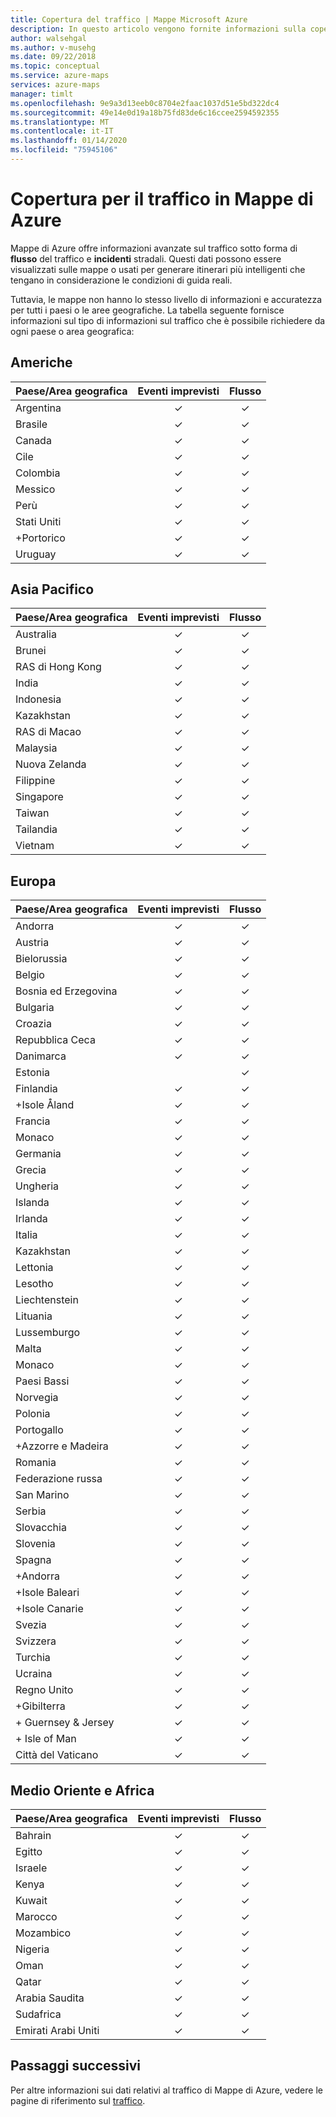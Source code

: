 ```yaml
---
title: Copertura del traffico | Mappe Microsoft Azure
description: In questo articolo vengono fornite informazioni sulla copertura del traffico in Microsoft Azure maps.
author: walsehgal
ms.author: v-musehg
ms.date: 09/22/2018
ms.topic: conceptual
ms.service: azure-maps
services: azure-maps
manager: timlt
ms.openlocfilehash: 9e9a3d13eeb0c8704e2faac1037d51e5bd322dc4
ms.sourcegitcommit: 49e14e0d19a18b75fd83de6c16ccee2594592355
ms.translationtype: MT
ms.contentlocale: it-IT
ms.lasthandoff: 01/14/2020
ms.locfileid: "75945106"
---
```

# <a name="azure-maps-traffic-coverage"></a>Copertura per il traffico in Mappe di Azure

Mappe di Azure offre informazioni avanzate sul traffico sotto forma di **flusso** del traffico e **incidenti** stradali. Questi dati possono essere visualizzati sulle mappe o usati per generare itinerari più intelligenti che tengano in considerazione le condizioni di guida reali.

Tuttavia, le mappe non hanno lo stesso livello di informazioni e accuratezza per tutti i paesi o le aree geografiche. La tabella seguente fornisce informazioni sul tipo di informazioni sul traffico che è possibile richiedere da ogni paese o area geografica: 

## <a name="americas"></a>Americhe

|Paese/Area geografica  |Eventi imprevisti  |Flusso  |
|---------|:---------:|:---------:|
|Argentina      |✓         |✓         |
|Brasile     |✓         |✓         |
|Canada     |✓         |✓         |
|Cile     |✓         |✓         |
|Colombia      |✓         |✓         |
|Messico     |✓         |✓         |
|Perù       |✓         |✓         | 
|Stati Uniti     |✓         |✓        |
|+Portorico     |✓         |✓         |
|Uruguay |✓         |✓         |


## <a name="asia-pacific"></a>Asia Pacifico

|Paese/Area geografica   |Eventi imprevisti  |Flusso  |
|---------|:---------:|:---------:|
|Australia     |✓         |✓        |
|Brunei   |✓         |✓        |
|RAS di Hong Kong     |✓         |✓         |
|India   |✓         |✓         |
|Indonesia     |✓         |✓         |
|Kazakhstan    |✓         |✓         |
|RAS di Macao     |✓         |✓         |
|Malaysia     |✓         |✓         |
|Nuova Zelanda     |✓         |✓         |
|Filippine  |✓         |✓         |
|Singapore     |✓         |✓         |
|Taiwan     |✓         |✓        |
|Tailandia     |✓         |✓        |
|Vietnam   |✓         |✓         |


## <a name="europe"></a>Europa

|Paese/Area geografica   |Eventi imprevisti  |Flusso  |
|---------|:---------:|:---------:|
|Andorra   |✓         |✓         |
|Austria     |✓         |✓         |
|Bielorussia    |✓         |✓         |
|Belgio     |✓         |✓         |
|Bosnia ed Erzegovina    |✓         |✓         |
|Bulgaria     |✓         |✓         |
|Croazia     |✓         |✓         |
|Repubblica Ceca     |✓         |✓         |
|Danimarca     |✓         |✓         |
|Estonia     |         | ✓        |
|Finlandia     |✓         |✓         |
|+Isole Åland      |✓         |✓         |
|Francia     |✓         |✓         |
|Monaco     |✓         |✓         |
|Germania     |✓         |✓         |
|Grecia     |✓         |✓         |
|Ungheria     |✓         |✓         |
|Islanda     |✓         |✓         |
|Irlanda     |✓         |✓         |
|Italia     |✓         |✓        |
|Kazakhstan    |✓         |✓        |
|Lettonia     |✓         |✓         |
|Lesotho     |✓         |✓         |
|Liechtenstein      |✓         |✓         |
|Lituania     |✓         |✓         |
|Lussemburgo     |✓         |✓         |
|Malta     |✓         |✓         |
|Monaco   |✓         |✓         |
|Paesi Bassi     |✓         |✓         |
|Norvegia     |✓         |✓         |
|Polonia     |✓         |✓         |
|Portogallo     |✓         |✓         |
|+Azzorre e Madeira     |✓         |✓         |
|Romania     |✓         |✓         |
|Federazione russa     |✓         |✓         |
|San Marino    |✓         |✓         |
|Serbia   |✓         |✓         |
|Slovacchia     |✓         |✓         |
|Slovenia     |✓         |✓         |
|Spagna     |✓         |✓         |
|+Andorra     |✓         |✓         |
|+Isole Baleari     |✓         |✓         |
|+Isole Canarie     |✓         |✓         |
|Svezia     |✓         |✓         |
|Svizzera     |✓         |✓        |
|Turchia     |✓         |✓         |
|Ucraina     |✓         |✓         |
|Regno Unito     |✓         |✓         |
|+Gibilterra     |✓         |✓         |
|\+ Guernsey & Jersey     |✓         |✓         |
|\+ Isle of Man     |✓         |✓         |
|Città del Vaticano   |✓         |✓         |


## <a name="middle-east-and-africa"></a>Medio Oriente e Africa

|Paese/Area geografica |Eventi imprevisti  |Flusso  |
|---------|:---------:|:---------:|
|Bahrain     |✓         |✓         |
|Egitto     |✓         |✓         |
|Israele     |✓         |✓         |
|Kenya     |✓         |✓         |
|Kuwait     |✓         |✓         |
|Marocco     |✓         |✓         |
|Mozambico  |✓         |✓         |
|Nigeria   |✓        |✓        |
|Oman     |✓         |✓         |
|Qatar     |✓         |✓         |
|Arabia Saudita     |✓         |✓         |
|Sudafrica     |✓         |✓         |
|Emirati Arabi Uniti  |✓         |✓         |

## <a name="next-steps"></a>Passaggi successivi

Per altre informazioni sui dati relativi al traffico di Mappe di Azure, vedere le pagine di riferimento sul [traffico](https://docs.microsoft.com/rest/api/maps/traffic).
